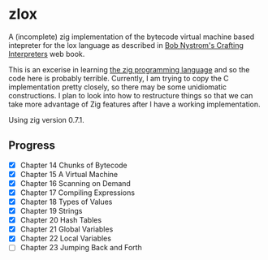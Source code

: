 # zlox 

A (incomplete) zig implementation of the bytecode virtual machine based intepreter for the lox language as described in [Bob Nystrom's Crafting Interpreters](http://craftinginterpreters.com/) web book.

This is an excerise in learning [the zig programming language](https://ziglang.org) and so the code here is probably terrible.  Currently, I am trying to copy the C implementation pretty closely, so there may be some unidiomatic constructions.  I plan to look into how to restructure things so that we can take more advantage of Zig features after I have a working implementation.

Using zig version 0.7.1.

## Progress

- [x] Chapter 14 Chunks of Bytecode
- [x] Chapter 15 A Virtual Machine
- [x] Chapter 16 Scanning on Demand
- [x] Chapter 17 Compiling Expressions
- [x] Chapter 18 Types of Values
- [x] Chapter 19 Strings
- [x] Chapter 20 Hash Tables
- [x] Chapter 21 Global Variables
- [x] Chapter 22 Local Variables
- [ ] Chapter 23 Jumping Back and Forth
